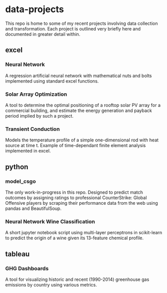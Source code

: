 # data-projects
This repo is home to some of my recent projects involving data collection and transformation. Each project is outlined very briefly here and documented in greater detail within.

## excel
### Neural Network
A regression artificial neural network with mathematical nuts and bolts implemented using standard excel functions.  
### Solar Array Optimization
A tool to determine the optimal positioning of a rooftop solar PV array for a commercial building, and estimate the energy generation and payback period implied by such a project.
### Transient Conduction
Models the temperature profile of a simple one-dimensional rod with heat source at time t. Example of time-dependant finite element analysis implemented in excel. 

## python
### model_csgo
The only work-in-progress in this repo. Designed to predict match outcomes by assigning ratings to professional CounterStrike: Global Offensive players by scraping their performance data from the web using pandas and BeautifulSoup. 
### Neural Network Wine Classification
A short jupyter notebook script using multi-layer perceptrons in scikit-learn to predict the origin of a wine given its 13-feature chemical profile.

## tableau
### GHG Dashboards
A tool for visualizing historic and recent (1990-2014) greenhouse gas emissions by country using various metrics.
